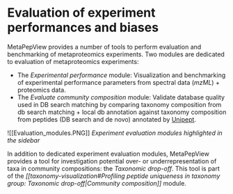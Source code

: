 # Evaluation of experiment performances and biases

MetaPepView provides a number of tools to perform evaluation and benchmarking of metaproteomics experiments. Two modules are dedicated to evaluation of metaproteomics experiments:

- The *Experimental performance* module: Visualization and benchmarking of experimental performance parameters from spectral data (*mzML*) + proteomics data.
- The *Evaluate community composition* module: Validate database quality used in DB search matching by comparing taxonomy composition from db search matching + local db annotation against taxonomy composition from peptides (DB search and de novo) annotated by [Unipept](https://unipept.ugent.be/).

![[Evaluation_modules.PNG]]
*Experiment evaluation modules highlighted in the sidebar*

In addition to dedicated experiment evaluation modules, MetaPepView provides a tool for investigation potential over- or underrepresentation of taxa in community compositions: the *Taxonomic drop-off*. This tool is part of the *[[taxonomy-visualization#Profiling peptide uniqueness in taxonomy group: Taxonomic drop-off|Community composition]]* module.



